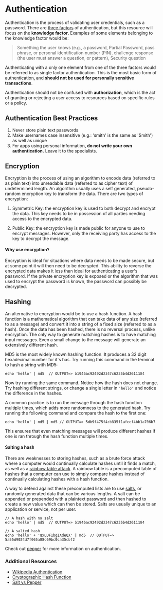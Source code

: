 # Authentication

Authentication is the process of validating user credentials, such as a password. There are [three factors](https://en.wikipedia.org/wiki/Authentication#Factors_and_identity) of authentication, but this resource will focus on the **knowledge factor**. Examples of some elements belonging to the knowledge factor would be:
> Something the user knows (e.g., a password, Partial Password, pass phrase, or   personal identification number (PIN), challenge response (the user must answer a question, or pattern), Security question

Authenticating with a only one element from one of the three factors would be referred to as single factor authentication. This is the most basic form of authentication, and **should not be used for personally sensitive transactions.**

Authentication should not be confused with **authorization**, which is the act of granting or rejecting a user access to resources based on specific rules or a policy.


## Authentication Best Practices

1. Never store plain text passwords
1. Make usernames case insensitive (e.g.: 'smith' is the same as 'Smith') as well as unique
1. For apps using personal information, **do not write your own authentication.** Leave it to the specialists.


## Encryption

Encryption is the process of using an algorithm to encode data (referred to as plain text) into unreadable data (referred to as cipher text) of undetermined length. An algorithm usually uses a self generated, pseudo-random encryption key to transform the data. There are two types of encryption:

1. Symmetric Key: the encryption key is used to both decrypt and encrypt the data. This key needs to be in possession of all parties needing access to the encrypted data.

1. Public Key: the encryption key is made public for anyone to use to encrypt messages. However, only the receiving party has access to the key to decrypt the message.

#### Why use encryption?

Encryption is ideal for situations where data needs to be made secure, but at some point it will then need to be decrypted. This ability to reverse the encrypted data makes it less than ideal for authenticating a user's password. If the private encryption key is exposed or the algorithm that was used to encrypt the password is known, the password can possibly be decrypted.


## Hashing

An alternative to encryption would be to use a hash function. A hash function is a mathematical algorithm that can take data of any size (referred to as a message) and convert it into a string of a fixed size (referred to as a hash). Once the data has been hashed, there is no reversal process, unlike encryption. The only way to generate matching hashes is to have matching input messages. Even a small change to the message will generate an extensively different hash.

MD5 is the most widely known hashing function. It produces a 32 digit hexadecimal number for it's has. Try running this command in the terminal to hash a string with MD5:

`echo 'hello' | md5  // OUTPUT=> b1946ac92492d2347c6235b4d2611184`

Now try running the same command. Notice how the hash does not change. Try hashing different strings, or change a single letter in `'hello'` and notice the difference in the hashes.

A common practice is to run the message through the hash function multiple times, which adds more randomness to the generated hash. Try running the following command and compare the hash to the first one:

`echo 'hello' | md5 | md5 // OUTPUT=> 5db9f475f4cb835f1afccf4bb1a706b7`

This ensures that even matching messages will produce different hashes if one is ran through the hash function multiple times.


#### Salting a hash

There are weaknesses to storing hashes, such as a brute force attack where a computer would continually calculate hashes until it finds a match, as well as a [rainbow table attack](https://en.wikipedia.org/wiki/Rainbow_table). A rainbow table is a precomputed table of hashes that a computer can use to simply compare hashes instead of continually calculating hashes with a hash function.

A way to defend against these precomputed lists are to use [salts](https://en.wikipedia.org/wiki/Salt_(cryptography)), or randomly generated data that can be various lengths. A salt can be appended or prepended with a plaintext password and then hashed to create a new value which can then be stored. Salts are usually unique to an application or service, not per user.

```
// A hash with no salt
echo 'hello' | md5  // OUTPUT=> b1946ac92492d2347c6235b4d2611184

// A salted hash
echo 'hello' + 'QxLUF1bgIAdeQX' | md5  // OUTPUT=> 5a55d9024d7f065a08c69bc0ca35cbf2
```

Check out [pepper](https://en.wikipedia.org/wiki/Pepper_(cryptography)) for more information on authentication.


### Additional Resources

- [Wikipedia Authentication](https://en.wikipedia.org/wiki/Authentication)
- [Cryptographic Hash Function](https://en.wikipedia.org/wiki/Cryptographic_hash_function)
- [Salt vs Pepper](http://simplicable.com/new/salt-vs-pepper)
